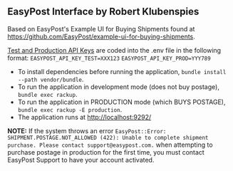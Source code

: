 ## EasyPost Interface by Robert Klubenspies

Based on EasyPost's Example UI for Buying Shipments found at https://github.com/EasyPost/example-ui-for-buying-shipments.

[Test and Production API Keys](https://www.easypost.com/account#/api-keys) are coded into the .env file in the following format:
`EASYPOST_API_KEY_TEST=XXX123`
`EASYPOST_API_KEY_PROD=YYY789`

* To install dependencies before running the application, `bundle install --path vendor/bundle`.
* To run the application in development mode (does not buy postage), `bundle exec rackup`.
* To run the application in PRODUCTION mode (which BUYS POSTAGE), `bundle exec rackup -E production`.
* The application runs at <http://localhost:9292/>

**NOTE:** If the system throws an error `EasyPost::Error: SHIPMENT.POSTAGE.NOT_ALLOWED (422): Unable to complete shipment purchase. Please contact support@easypost.com.` when attempting to purchase postage in production for the first time, you must contact EasyPost Support to have your account activated.
